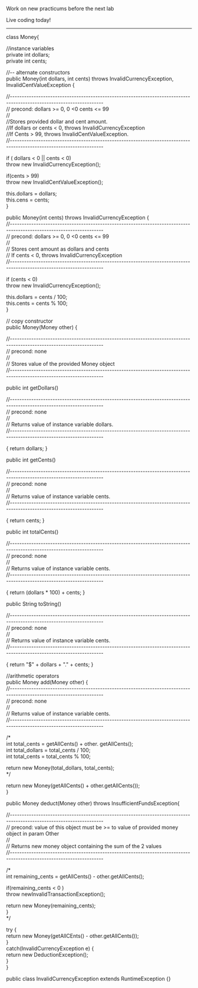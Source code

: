 Work on new practicums before the next lab
 
Live coding today!
 
-------------------------------------------------------------------------------------------------------------------------------
 
class Money{
 
//instance variables  
private int dollars;  
private int cents;
 
//-- alternate constructors  
public Money(int dollars, int cents) throws InvalidCurrencyException, InvalidCentValueException {
 
//---------------------------------------------------------------------------------------------------------------------  
// precond: dollars >= 0, 0 <0 cents <= 99  
//  
//Stores provided dollar and cent amount.  
//If dollars or cents < 0, throws InvalidCurrencyException  
//If Cents > 99, throws InvalidCentValueException.  
//---------------------------------------------------------------------------------------------------------------------
 
if ( dollars < 0 || cents < 0)  
throw new InvalidCurrencyException();
 
if(cents > 99)  
throw new InvalidCentValueException();
 
this.dollars = dollars;  
this.cens = cents;  
}
 
public Money(int cents) throws InvalidCurrencyException {  
//---------------------------------------------------------------------------------------------------------------------  
// precond: dollars >= 0, 0 <0 cents <= 99  
//  
// Stores cent amount as dollars and cents  
// If cents < 0, throws InvalidCurrencyException  
//---------------------------------------------------------------------------------------------------------------------
 
if (cents < 0)  
throw new InvalidCurrencyException();
 
this.dollars = cents / 100;  
this.cents = cents % 100;  
}
 
// copy constructor  
public Money(Money other) {
 
//---------------------------------------------------------------------------------------------------------------------  
// precond: none  
//  
// Stores value of the provided Money object  
//---------------------------------------------------------------------------------------------------------------------
 
public int getDollars()
 
//---------------------------------------------------------------------------------------------------------------------  
// precond: none  
//  
// Returns value of instance variable dollars.  
//---------------------------------------------------------------------------------------------------------------------
 
{ return dollars; }
   

public int getCents()
 
//---------------------------------------------------------------------------------------------------------------------  
// precond: none  
//  
// Returns value of instance variable cents.  
//---------------------------------------------------------------------------------------------------------------------
 
{ return cents; }
 
public int totalCents()
 
//---------------------------------------------------------------------------------------------------------------------  
// precond: none  
//  
// Returns value of instance variable cents.  
//---------------------------------------------------------------------------------------------------------------------
 
{ return (dollars * 100) + cents; }
   

public String toString()
 
//---------------------------------------------------------------------------------------------------------------------  
// precond: none  
//  
// Returns value of instance variable cents.  
//---------------------------------------------------------------------------------------------------------------------
 
{ return "$" + dollars + "." + cents; }
   

//arithmetic operators  
public Money add(Money other) {  
//---------------------------------------------------------------------------------------------------------------------  
// precond: none  
//  
// Returns value of instance variable cents.  
//---------------------------------------------------------------------------------------------------------------------
 
/*  
int total_cents = getAllCents() + other. getAllCents();  
int total_dollars = total_cents / 100;  
int total_cents = total_cents % 100;
 
return new Money(total_dollars, total_cents);  
*/
 
return new Money(getAllCents() + other.getAllCents());  
}
 
public Money deduct(Money other) throws InsufficientFundsException{
 
//---------------------------------------------------------------------------------------------------------------------  
// precond: value of this object must be >= to value of provided money object in param Other  
//  
// Returns new money object containing the sum of the 2 values  
//---------------------------------------------------------------------------------------------------------------------
 
/*  
int remaining_cents = getAllCents() - other.getAllCents();
 
if(remaining_cents < 0 )  
throw newInvalidTransactionException();
 
return new Money(remaining_cents);  
}  
*/
 
try {  
return new Money(getAllCEnts() - other.getAllCents());  
}  
catch(InvalidCurrencyException e) {  
return new DeductionException();  
}  
}
          
public class InvalidCurrencyException extends RuntimeException {}